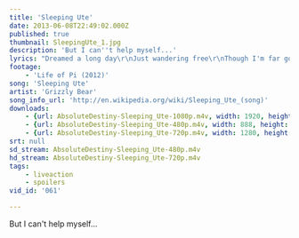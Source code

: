 ```yaml
---
title: 'Sleeping Ute'
date: 2013-06-08T22:49:02.000Z
published: true
thumbnail: SleepingUte_1.jpg
description: 'But I can''t help myself...'
lyrics: "Dreamed a long day\r\nJust wandering free\r\nThough I'm far gone\r\nYou sleep nearer to me\r\n\r\nIf I could find peace\r\nIf this night bleeds\r\nBut I can't help myself\r\n\r\nSo I walk out\r\nThese wandering dreams\r\nIf I could lie still\r\nAs that grey hill\r\nBut I can't help myself\r\n\r\nBut it's calm and it's clear\r\nCollapsed here on the stone\r\nDelivered to this place\r\nA vision dark and cloaked\r\n\r\nAnd those figures through the leaves\r\nAnd that light through the smoke\r\nAnd those countless empty days\r\nAnd I dizzy when I woke\r\nAnd I live to see your face\r\nAnd I hate to see you go\r\nBut I know no other way\r\nThan straight on out the door\r\n\r\nAnd I can't help myself\r\nAnd I can't help myself\r\nAnd I can't help myself"
footage:
    - 'Life of Pi (2012)'
song: 'Sleeping Ute'
artist: 'Grizzly Bear'
song_info_url: 'http://en.wikipedia.org/wiki/Sleeping_Ute_(song)'
downloads:
    - {url: AbsoluteDestiny-Sleeping_Ute-1080p.m4v, width: 1920, height: 1036, mimetype: video/mp4}
    - {url: AbsoluteDestiny-Sleeping_Ute-480p.m4v, width: 888, height: 480, mimetype: video/mp4}
    - {url: AbsoluteDestiny-Sleeping_Ute-720p.m4v, width: 1280, height: 688, mimetype: video/mp4}
srt: null
sd_stream: AbsoluteDestiny-Sleeping_Ute-480p.m4v
hd_stream: AbsoluteDestiny-Sleeping_Ute-720p.m4v
tags:
    - liveaction
    - spoilers
vid_id: '061'

---
```

But I can't help myself...